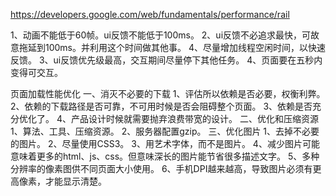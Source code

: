 https://developers.google.com/web/fundamentals/performance/rail

1、动画不能低于60帧。ui反馈不能低于100ms。
2、ui反馈不必追求最快，可故意拖延到100ms。并利用这个时间做其他事。
4、尽量增加线程空闲时间，以快速反馈。
3、ui反馈优先级最高，交互期间尽量停下其他任务。
4、页面要在五秒内变得可交互。

页面加载性能优化
一、消灭不必要的下载
1、评估所以依赖是否必要，权衡利弊。
2、依赖的下载路径是否可靠，不可用时候是否会阻碍整个页面。
3、依赖是否充分优化了。
4、产品设计时候就需要抛弃浪费带宽的设计。
二、优化和压缩资源
1、算法、工具、压缩资源。
2、服务器配置gzip。
三、优化图片
1、去掉不必要的图片。
2、尽量使用CSS3。
3、用艺术字体，而不是图片。
4、减少图片可能意味着更多的html、js、css。但意味深长的图片能节省很多描述文字。
5、多种分辨率的像素图供不同页面大小使用。
6、手机DPI越来越高，导致图片必须有更高像素，才能显示清楚。